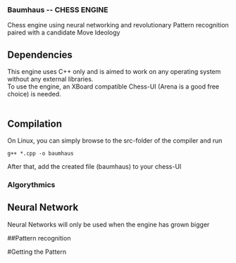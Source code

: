 ### Baumhaus -- CHESS ENGINE  

Chess engine using neural networking and revolutionary Pattern recognition paired with a candidate Move Ideology
</br>

## Dependencies

This engine uses C++ only and is aimed to work on any operating system without any external libraries. </br>
To use the engine, an XBoard compatible Chess-UI (Arena is a good free choice) is needed.</br>
</br>

## Compilation

On Linux, you can simply browse to the src-folder of the compiler and run </br>

```g++ *.cpp -o baumhaus ``` </br>

After that, add the created file (baumhaus) to your chess-UI

### Algorythmics

## Neural Network

Neural Networks will only be used when the engine has grown bigger

##Pattern recognition

#Getting the Pattern
